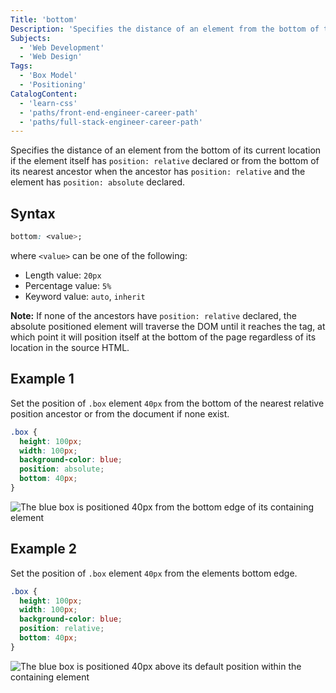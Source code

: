 ```yaml
---
Title: 'bottom'
Description: 'Specifies the distance of an element from the bottom of the specified position.'
Subjects:
  - 'Web Development'
  - 'Web Design'
Tags:
  - 'Box Model'
  - 'Positioning'
CatalogContent:
  - 'learn-css'
  - 'paths/front-end-engineer-career-path'
  - 'paths/full-stack-engineer-career-path'
---
```


Specifies the distance of an element from the bottom of its current location if the element itself has `position: relative` declared or from the bottom of its nearest ancestor when the ancestor has `position: relative` and the element has `position: absolute` declared.

## Syntax

```css
bottom: <value>;
```

where `<value>` can be one of the following:

- Length value: `20px`
- Percentage value: `5%`
- Keyword value: `auto`, `inherit`

**Note:** If none of the ancestors have `position: relative` declared, the absolute positioned element will traverse the DOM until it reaches the <body> tag, at which point it will position itself at the bottom of the page regardless of its location in the source HTML.

## Example 1

Set the position of `.box` element `40px` from the bottom of the nearest relative position ancestor or from the document if none exist.

```css
.box {
  height: 100px;
  width: 100px;
  background-color: blue;
  position: absolute;
  bottom: 40px;
}
```
![The blue box is positioned 40px from the bottom edge of its containing element](https://raw.githubusercontent.com/Codecademy/docs/main/media/css-absolute-bottom.png)

## Example 2

Set the position of `.box` element `40px` from the elements bottom edge.

```css
.box {
  height: 100px;
  width: 100px;
  background-color: blue;
  position: relative;
  bottom: 40px;
}
```
![The blue box is positioned 40px above its default position within the containing element](https://raw.githubusercontent.com/Codecademy/docs/main/media/css-relative-bottom.png)